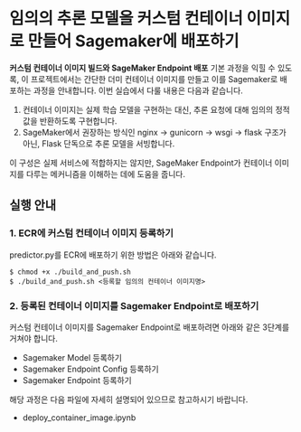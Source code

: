 # 임의의 추론 모델을 커스텀 컨테이너 이미지로 만들어 Sagemaker에 배포하기

**커스텀 컨테이너 이미지 빌드와 SageMaker Endpoint 배포** 기본 과정을 익힐 수 있도록, 이 프로젝트에서는 간단한 더미 컨테이너 이미지를 만들고 이를 Sagemaker로 배포하는 과정을 안내합니다. 
이번 실습에서 다룰 내용은 다음과 같습니다. 

1. 컨테이너 이미지는 실제 학습 모델을 구현하는 대신, 추론 요청에 대해 임의의 정적 값을 반환하도록 구현합니다. 
2. SageMaker에서 권장하는 방식인 nginx → gunicorn → wsgi → flask 구조가 아닌, Flask 단독으로 추론 모델을 서빙합니다. 

이 구성은 실제 서비스에 적합하지는 않지만, SageMaker Endpoint가 컨테이너 이미지를 다루는 메커니즘을 이해하는 데에 도움을 줍니다.


## 실행 안내

### 1. ECR에 커스텀 컨테이너 이미지 등록하기
predictor.py를 ECR에 배포하기 위한 방법은 아래와 같습니다. 
```shell
$ chmod +x ./build_and_push.sh 
$ ./build_and_push.sh <등록할 임의의 컨테이너 이미지명>  
```

### 2. 등록된 컨테이너 이미지를 Sagemaker Endpoint로 배포하기 
커스텀 컨테이너 이미지를 Sagemaker Endpoint로 배포하려면 아래와 같은 3단계를 거쳐야 합니다. 

- Sagemaker Model 등록하기
- Sagemaker Endpoint Config 등록하기
- Sagemaker Endpoint 등록하기

해당 과정은 다음 파일에 자세히 설명되어 있으므로 참고하시기 바랍니다. 
- deploy_container_image.ipynb
